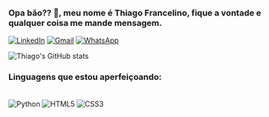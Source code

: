 ### Opa bão?? 👋, meu nome é Thiago Francelino, fique a vontade e qualquer coisa me mande mensagem.

[![LinkedIn](	https://img.shields.io/badge/LinkedIn-0077B5?style=for-the-badge&logo=linkedin&logoColor=white)](https://www.linkedin.com/in/thiago-francelino-777469215/)
[![Gmail](	https://img.shields.io/badge/Gmail-D14836?style=for-the-badge&logo=gmail&logoColor=white)](https://mail.google.com/mail/u/0/#inbox?compose=VpCqJKjnHdKsTjrdJxqNCVgBkxlhrLFcNxrrVHJwQmgvcqNxpPLBjrBmgTGgVNqZBSFmRMq)
[![WhatsApp](	https://img.shields.io/badge/WhatsApp-25D366?style=for-the-badge&logo=whatsapp&logoColor=white)](https://wa.me/5511968790733)

![Thiago's GitHub stats](https://github-readme-stats-ten-gilt.vercel.app/api?username=thiago-francelino&show_icons=true&theme=blue-green)

### Linguagens que estou aperfeiçoando: 
<div style="display: inline_block"><br/>
<img align="center" alt="Python" src="https://img.shields.io/badge/Python-14354C?style=for-the-badge&logo=python&logoColor=white"</img>
<img align="center" alt="HTML5" src="https://img.shields.io/badge/HTML5-E34F26?style=for-the-badge&logo=html5&logoColor=white"</img>
<img align="center" alt="CSS3" src="https://img.shields.io/badge/CSS3-1572B6?style=for-the-badge&logo=css3&logoColor=white"</img>
</div>
